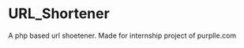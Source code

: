 URL_Shortener
=============

A php based url shoetener.
Made for internship project of  purplle.com
